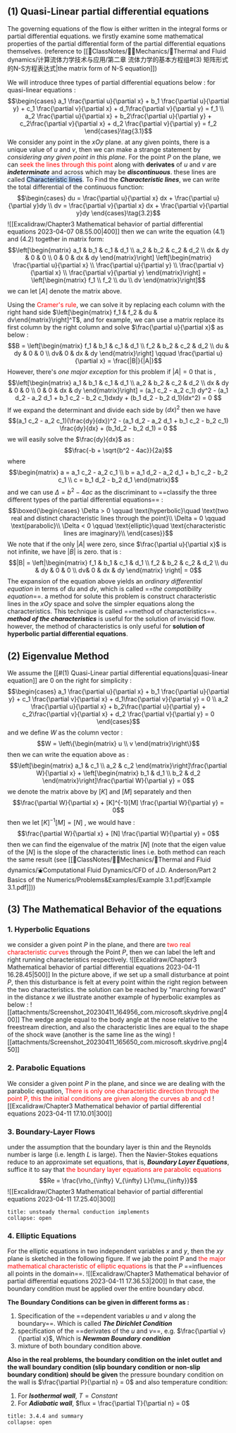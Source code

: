 ## (1) Quasi-Linear partial differential equations 
The governing equations of the flow is either written in the integral forms or partial differential equations. we firstly examine some mathematical properties of the partial differential form of the partial differential equations themselves. (reference to [[📘ClassNotes/👨‍🔧Mechanics/🌊Thermal and Fluid dynamics/计算流体力学技术与应用/第二章 流体力学的基本方程组#(3) 矩阵形式的N-S方程表达式|the matrix form of N-S equation]]) 

We will introduce three types of partial differential equations below : 
for quasi-linear equations : 
$$\begin{cases}
a_1 \frac{\partial u}{\partial x} + b_1 \frac{\partial u}{\partial y} + c_1 \frac{\partial v}{\partial x} + d_1\frac{\partial v}{\partial y} = f_1 \\ 
a_2 \frac{\partial u}{\partial x} + b_2\frac{\partial u}{\partial y} + c_2\frac{\partial v}{\partial x} + d_2 \frac{\partial v}{\partial y} = f_2
\end{cases}\tag{3.1}$$
We consider any point in the $xOy$ plane. at any given points, there is a unique value of $u$ and $v$, then we can make a strange statement by *considering any given point in this plane*. For the point $P$ on the plane, we can <mark style="background: transparent; color: red">seek the lines through this point</mark> along with **derivates** of $u$ and $v$ are ***indeterminate*** and across which may be ***discontinuous***. these lines are called <mark style="background: #ADCCFFA6;">Characteristic lines</mark>. 
To Find the ***Characteristic lines***, we can write the total differential of the continuous function: 
$$\begin{cases}
du = \frac{\partial u}{\partial x} dx + \frac{\partial u}{\partial y}dy \\
dv = \frac{\partial v}{\partial x} dx + \frac{\partial v}{\partial y}dy
\end{cases}\tag{3.2}$$
![[Excalidraw/Chapter3 Mathematical behavior of partial differential equations 2023-04-07 08.55.00|400]]
then we can write the equation $(4.1)$ and $(4.2)$ together in matrix form: 
$$\left[\begin{matrix}
a_1 & b_1 & c_1 & d_1 \\
a_2 & b_2 & c_2 & d_2 \\
dx & dy & 0 & 0 \\
0 & 0 & dx & dy
\end{matrix}\right]
\left[\begin{matrix}
\frac{\partial u}{\partial x} \\
\frac{\partial u}{\partial y} \\
\frac{\partial v}{\partial x} \\
\frac{\partial v}{\partial y}
\end{matrix}\right] = 
\left[\begin{matrix}
f_1 \\ f_2 \\ du \\ dv
\end{matrix}\right]$$
we can let $[A]$ denote the matrix above. 

Using the <mark style="background: transparent; color: red">Cramer's rule</mark>, we can solve it by replacing each column with the right hand side $\left[\begin{matrix} f_1 & f_2 & du & dv\end{matrix}\right]^T$, and  for example, we can use a matrix replace its first column by the right column and solve $\frac{\partial u}{\partial x}$ as below : 
$$B = \left[\begin{matrix}
f_1 & b_1 & c_1 & d_1 \\
f_2 & b_2 & c_2 & d_2 \\
du & dy & 0 & 0 \\
dv& 0 & dx & dy
\end{matrix}\right] \qquad \frac{\partial u}{\partial x} = \frac{|B|}{|A|}$$
However, there's *one major exception* for this problem if $|A| =0$ 
that is , 
$$\left[\begin{matrix}
a_1 & b_1 & c_1 & d_1 \\
a_2 & b_2 & c_2 & d_2 \\
dx & dy & 0 & 0 \\
0 & 0 & dx & dy
\end{matrix}\right] = (a_1 c_2 - a_2 c_1) dy^2 - (a_1 d_2 - a_2 d_1 + b_1 c_2 - b_2 c_1)dxdy + (b_1 d_2 - b_2 d_1)(dx^2) = 0 $$
If we expand the determinant and divide each side by $(dx)^2$ then we have 
$$(a_1 c_2 - a_2 c_1)(\frac{dy}{dx})^2 - (a_1 d_2 - a_2 d_1 + b_1 c_2 - b_2 c_1) \frac{dy}{dx} + (b_1d_2 - b_2 d_1)  = 0 $$
we will easily solve the $\frac{dy}{dx}$ as : 
$$\frac{-b + \sqrt{b^2 - 4ac}}{2a}$$
where 
$$\begin{matrix}
a = a_1 c_2 - a_2 c_1 \\ 
b = a_1 d_2 - a_2 d_1 + b_1 c_2 - b_2 c_1 \\
c = b_1 d_2 - b_2 d_1
\end{matrix}$$
and we can use $\Delta = b^2 - 4ac$ as the discriminant to ==classify the three different types of the partial differential equations== : 
$$\boxed{\begin{cases}
\Delta  > 0 \qquad  \text{hyperbolic}\quad \text{two real and distinct characteristic lines through the point}\\
\Delta  = 0 \qquad  \text{parabolic}\\
\Delta < 0 \qquad  \text{elliptic}\quad \text{characteristic lines are imaginary}\\
\end{cases}}$$
We note that if the only $|A|$ were  zero, since $\frac{\partial u}{\partial x}$ is not infinite, we have $|B|$ is zero. that is : 
$$|B| = \left|\begin{matrix}
f_1 & b_1 & c_1 & d_1 \\
f_2 & b_2 & c_2 & d_2 \\
du & dy & 0 & 0 \\
dv& 0 & dx & dy
\end{matrix} \right| = 0$$
The expansion of the equation above yields an *ordinary differential equation* in terms of  $du$ and $dv$, which is called ==*the compatibility equation*==. a method for solute this problem is  construct characteristic lines in the $xOy$ space and solve the simpler equations along the characteristics. This technique is called ==method of  characteristics==. 
***method of the characteristics*** is useful for the solution of inviscid flow. however, the method of characteristics is only useful for **solution of hyperbolic partial differential equations**. 

## (2) Eigenvalue Method 

We assume the [[#(1) Quasi-Linear partial differential equations|quasi-linear equation]] are 0 on the right for simplicity : 
$$\begin{cases}
a_1 \frac{\partial u}{\partial x} + b_1 \frac{\partial u}{\partial y} + c_1 \frac{\partial v}{\partial x} + d_1\frac{\partial v}{\partial y} = 0 \\ 
a_2 \frac{\partial u}{\partial x} + b_2\frac{\partial u}{\partial y} + c_2\frac{\partial v}{\partial x} + d_2 \frac{\partial v}{\partial y} = 0 \end{cases}$$
and we define $W$ as the column vector : 
$$W = \left\{\begin{matrix}
u \\ v
\end{matrix}\right\}$$
then we can write the equation above as : 
$$\left[\begin{matrix}
a_1 & c_1 \\ a_2 & c_2 
\end{matrix}\right]\frac{\partial W}{\partial x} + \left[\begin{matrix}
b_1 & d_1 \\ b_2 & d_2 
\end{matrix}\right]\frac{\partial W}{\partial y} = 0$$
we denote the matrix above by $[K]$ and $[M]$ separately and then 
$$\frac{\partial W}{\partial x} + [K]^{-1}[M] \frac{\partial W}{\partial y} = 0$$
then we let $[K]^{-1}[M] = [N]$ , we would have : 
$$\frac{\partial W}{\partial x} + [N] \frac{\partial W}{\partial y} = 0$$
then we can find the eigenvalue of the matrix $[N]$ (note that the eigen value of the $[N]$ is the slope of the characteristic lines i.e. both method can reach the same result (see [[📘ClassNotes/👨‍🔧Mechanics/🌊Thermal and Fluid dynamics/⛲Computational Fluid Dynamics/CFD of J.D. Anderson/Part 2 Basics of the Numerics/Problems&Examples/Example 3.1.pdf|Example 3.1.pdf]]))

## (3) The Mathematical Behavior of the equations
### 1. Hyperbolic Equations
we consider a given point $P$ in the plane, and there are<mark style="background: transparent; color: red"> two real characteristic curves</mark> through the Point $P$, then we can label the left and right running characteristics respectively. 
![[Excalidraw/Chapter3 Mathematical behavior of partial differential equations 2023-04-11 16.28.45|500]]
In the picture above, if we set up a small disturbance at point $P$, then this disturbance is felt at every point within the right region between the two characteristics. 
the solution can be reached by "marching forward" in the distance $x$ 
we illustrate another example of hyperbolic examples as below :
![[attachments/Screenshot_20230411_164956_com.microsoft.skydrive.png|400]]
The wedge angle equal to the body angle at the nose relative to the freestream direction, and also the characteristic lines are equal to the shape of the shock wave (another is the same line as the wing) 
![[attachments/Screenshot_20230411_165650_com.microsoft.skydrive.png|450]]

### 2. Parabolic Equations 
We consider a given point $P$ in the plane, and since we are dealing with the parabolic equation, <mark style="background: transparent; color: red">There is only one characteristic direction through the point P, this the initial conditions are given along the curves ab and cd</mark> 
![[Excalidraw/Chapter3 Mathematical behavior of partial differential equations 2023-04-11 17.10.01|300]]
### 3. Boundary-Layer Flows
under the assumption that the boundary layer is thin and the Reynolds number is large (i.e. length $L$ is large). Then the Navier-Stokes equations reduce to an approximate set equations, that is, ***Boundary Layer Equations***, suffice it to say that <mark style="background: transparent; color: red">the boundary layer equations are parabolic equations </mark>
$$Re = \frac{\rho_{\infty} V_{\infty} L}{\mu_{\infty}}$$
![[Excalidraw/Chapter3 Mathematical behavior of partial differential equations 2023-04-11 17.25.40|300]]

`````ad-todo 
title: unsteady thermal conduction implements
collapse: open

`````

### 4. Elliptic Equations 
For the elliptic equations in two independent variables $x$ and $y$, then the $xy$ plane is sketched in the following figure. If we jab the point P and <mark style="background: transparent; color: red">the major mathematical characteristic of elliptic equations</mark> is that the $P$ ==influences all points in the domain==. 
![[Excalidraw/Chapter3 Mathematical behavior of partial differential equations 2023-04-11 17.36.53|200]]
In that case, the boundary condition must be applied over the entire boundary $abcd$. 

**The Boundary Conditions can be given in different forms as :** 
1. Specification of the ==dependent variables $u$ and $v$ along the boundary==. Which is called ***The Dirichlet Condition***
2. specification of the ==derivates of the $u$ and $v$==,  e.g. $\frac{\partial v}{\partial x}$, Which is ***Newman Boundary condition***
3. mixture of both boundary condition above. 

**Also in the real problems, the boundary condition on the inlet outlet and the wall boundary condition (slip boundary condition or non-slip boundary condition) should be given**
the pressure boundary condition on the wall is $\frac{\partial P}{\partial n} = 0$
and also temperature condition: 
1. For ***Isothermal wall***,  $T = Constant$
2. For ***Adiabatic wall***, $flux = \frac{\partial T}{\partial n} = 0$
`````ad-todo
title: 3.4.4 and summary
collapse: open
`````
